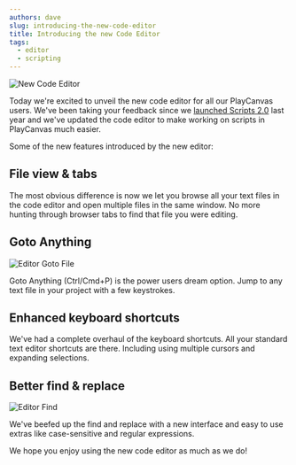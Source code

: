 ```yaml
---
authors: dave
slug: introducing-the-new-code-editor
title: Introducing the new Code Editor
tags:
  - editor
  - scripting
---
```


![New Code Editor](/img/code-editor-new.jpg)

Today we're excited to unveil the new code editor for all our PlayCanvas users. We've been taking your feedback since we [launched Scripts 2.0](https://blog.playcanvas.com/playcanvas-scripts-2-0/) last year and we've updated the code editor to make working on scripts in PlayCanvas much easier.

<!-- truncate -->

Some of the new features introduced by the new editor:

## File view & tabs

The most obvious difference is now we let you browse all your text files in the code editor and open multiple files in the same window. No more hunting through browser tabs to find that file you were editing.

## Goto Anything

![Editor Goto File](/img/code-editor-goto-file.gif)

Goto Anything (Ctrl/Cmd+P) is the power users dream option. Jump to any text file in your project with a few keystrokes.

## Enhanced keyboard shortcuts

We've had a complete overhaul of the keyboard shortcuts. All your standard text editor shortcuts are there. Including using multiple cursors and expanding selections.

## Better find & replace

![Editor Find](/img/code-editor-find.gif)

We've beefed up the find and replace with a new interface and easy to use extras like case-sensitive and regular expressions.

We hope you enjoy using the new code editor as much as we do!
